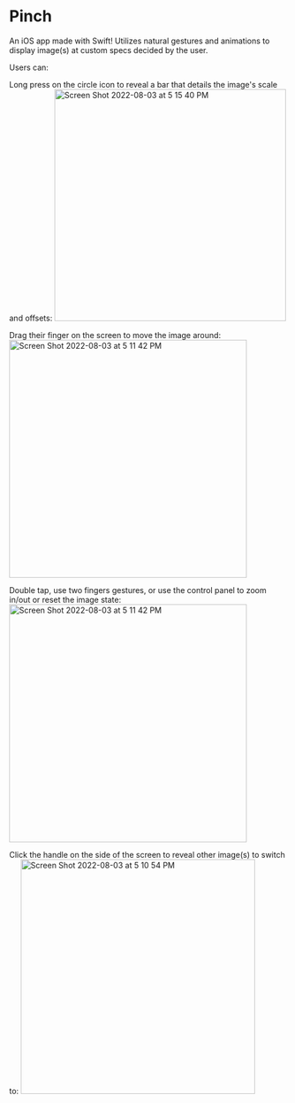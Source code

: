# Pinch
An iOS app made with Swift! Utilizes natural gestures and animations to display image(s) at custom specs decided by the user. 

Users can:

Long press on the circle icon to reveal a bar that details the image's scale and offsets:
<img width="419" alt="Screen Shot 2022-08-03 at 5 15 40 PM" src="https://user-images.githubusercontent.com/83897877/182736522-fba3ef2f-389b-4592-86a4-bd78d5ada455.png">

Drag their finger on the screen to move the image around:
<img width="430" alt="Screen Shot 2022-08-03 at 5 11 42 PM" src="https://user-images.githubusercontent.com/83897877/182736725-7faf864b-1076-4e85-8660-ac408887c62e.png">

Double tap, use two fingers gestures, or use the control panel to zoom in/out or reset the image state:
<img width="430" alt="Screen Shot 2022-08-03 at 5 11 42 PM" src="https://user-images.githubusercontent.com/83897877/182736779-97e77244-e2d2-4b9b-be4f-67e28185c835.png">

Click the handle on the side of the screen to reveal other image(s) to switch to:
<img width="424" alt="Screen Shot 2022-08-03 at 5 10 54 PM" src="https://user-images.githubusercontent.com/83897877/182736795-a4bb55df-a7ae-4879-8c39-a43d331828dd.png">

